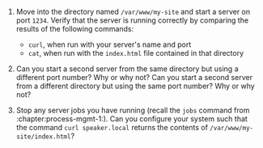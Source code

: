 1. Move into the directory named `/var/www/my-site` and start a server on port
   `1234`. Verify that the server is running correctly by comparing the results
   of the following commands:

   - `curl`, when run with your server's name and port
   - `cat`, when run with the `index.html` file contained in that directory

2. Can you start a second server from the same directory but using a different
   port number? Why or why not? Can you start a second server from a different
   directory but using the same port number? Why or why not?

3. Stop any server jobs you have running (recall the `jobs` command from
   :chapter:process-mgmt-1:). Can you configure your system such that the
   command `curl speaker.local` returns the contents of
   `/var/www/my-site/index.html`?
